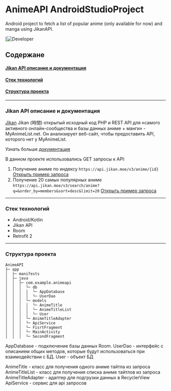 # AnimeAPI AndroidStudioProject

Android project to fetch a list of popular anime (only available for now) and manga using JikanAPI.

[![Developer](https://vk.com/akane_izanami)

## Содержане

#### [Jikan API описание и документация](#jikan-api)
#### [Стек технологий](#ts-desc)
#### [Структура проекта](#structure)


----------

### Jikan API описание и документация
<a name="jikan-api"></a>
[Jikan](https://jikan.moe/)
Jikan (時間) открытый исходный код PHP и REST API для «самого активного онлайн-сообщества и базы данных аниме + манги» - MyAnimeList.net. Он анализирует веб-сайт, чтобы предоставить API, которого нет у MyAnimeList.

Узнать больше [документация](https://jikan.docs.apiary.io/)

В данном проекте использовались GET запросы к API:
1) Получение аниме по индексу ```https://api.jikan.moe/v3/anime/{id}``` [Открыть пример запроса](https://api.jikan.moe/v3/anime/3)
2) Получение 20 самых популярных аниме ```https://api.jikan.moe/v3/search/anime?q=&order_by=members&sort=desc&limit=20``` [Открыть пример запроса](https://api.jikan.moe/v3/search/anime?q=&order_by=members&sort=desc&limit=20)

----------

### Стек технологий
<a name="ts-desc"></a>

 * Android/Kotlin
 * Jikan API
 * Room
 * Retrofit 2

----------

### Структура проекта
<a name="structure"></a>
```
AnimeAPI
├─ app
│  ├─ manifests
│  ├─ java
│  │  ├─ com.example.animeapi
│  │  │  └─ db
│  │  │  │  └─ AppDatabase
│  │  │  │  └─ UserDao
│  │  │  └─ models
│  │  │  │  └─ AnimeTitle
│  │  │  │  └─ AnimeTitleList
│  │  │  │  └─ User
│  │  │  └─ AnimeTitleAdapter
│  │  │  └─ ApiService
│  │  │  └─ FisrtFragment
│  │  │  └─ MainActivity
│  │  │  └─ SecondFragment
```

AppDatabase - подключение базы данных Room.
UserDao - интерфейс с описанием общих методов, которые будут использоваться при взаимодействии с БД.
User - объект БД

AnimeTitle - класс для получения одного аниме тайтла из запроса
AnimeTitleList - класс для получения списка аниме тайтлов из запроса
AnimeTitleAdapter - адаптер для подгрузки данных в RecyclerView
ApiService - сервис для api запросов


